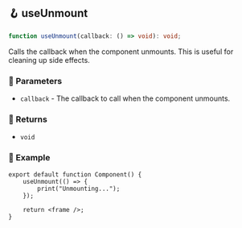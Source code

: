 ## 🪝 useUnmount

```ts
function useUnmount(callback: () => void): void;
```

Calls the callback when the component unmounts. This is useful for cleaning up side effects.

### 📕 Parameters

-   `callback` - The callback to call when the component unmounts.

### 📗 Returns

-   `void`

### 📘 Example

```tsx
export default function Component() {
	useUnmount(() => {
		print("Unmounting...");
	});

	return <frame />;
}
```
